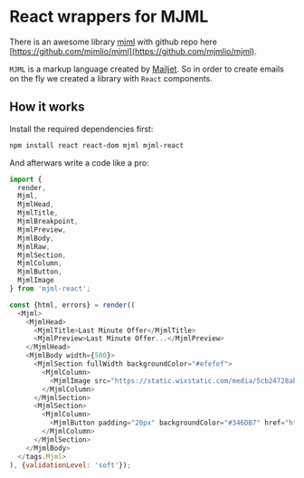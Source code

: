 # React wrappers for MJML

There is an awesome library [mjml](https://mjml.io/) with github repo here [https://github.com/mjmlio/mjml](https://github.com/mjmlio/mjml).

`MJML` is a markup language created by [Mailjet](https://www.mailjet.com/).
So in order to create emails on the fly we created a library with `React` components.

## How it works

Install the required dependencies first:

```bash
npm install react react-dom mjml mjml-react
```

And afterwars write a code like a pro:

```js
import {
  render,
  Mjml,
  MjmlHead,
  MjmlTitle,
  MjmlBreakpoint,
  MjmlPreview,
  MjmlBody,
  MjmlRaw,
  MjmlSection,
  MjmlColumn,
  MjmlButton,
  MjmlImage
} from 'mjml-react';

const {html, errors} = render((
  <Mjml>
    <MjmlHead>
      <MjmlTitle>Last Minute Offer</MjmlTitle>
      <MjmlPreview>Last Minute Offer...</MjmlPreview>
    </MjmlHead>
    <MjmlBody width={500}>
      <MjmlSection fullWidth backgroundColor="#efefef">
        <MjmlColumn>
          <MjmlImage src="https://static.wixstatic.com/media/5cb24728abef45dabebe7edc1d97ddd2.jpg"/>
        </MjmlColumn>
      </MjmlSection>
      <MjmlSection>
        <MjmlColumn>
          <MjmlButton padding="20px" backgroundColor="#346DB7" href="https://www.wix.com/">I like it!</MjmlButton>
        </MjmlColumn>
      </MjmlSection>
    </MjmlBody>
  </tags.Mjml>
), {validationLevel: 'soft'});
```
